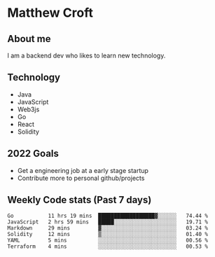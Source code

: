# Matthew Croft

## About me
I am a backend dev who likes to learn new technology. 

## Technology
- Java
- JavaScript
- Web3js
- Go
- React
- Solidity

## 2022 Goals

- Get a engineering job at a early stage startup
- Contribute more to personal github/projects

## Weekly Code stats (Past 7 days)

<!--START_SECTION:waka-->

```text
Go           11 hrs 19 mins  ██████████████████▓░░░░░░   74.44 %
JavaScript   2 hrs 59 mins   █████░░░░░░░░░░░░░░░░░░░░   19.71 %
Markdown     29 mins         ▓░░░░░░░░░░░░░░░░░░░░░░░░   03.24 %
Solidity     12 mins         ▒░░░░░░░░░░░░░░░░░░░░░░░░   01.40 %
YAML         5 mins          ░░░░░░░░░░░░░░░░░░░░░░░░░   00.56 %
Terraform    4 mins          ░░░░░░░░░░░░░░░░░░░░░░░░░   00.53 %
```

<!--END_SECTION:waka-->
